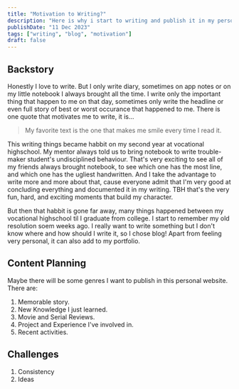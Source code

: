 ```yaml
---
title: "Motivation to Writing?"
description: "Here is why i start to writing and publish it in my personal website."
publishDate: "11 Dec 2023"
tags: ["writing", "blog", "motivation"]
draft: false
---
```


## Backstory
Honestly I love to write. But I only write diary, sometimes on app notes or on my little notebook I always brought all the time. I write only the important thing that happen to me on that day, sometimes only write the headline or even full story of best or worst occurance that happened to me. There is one quote that motivates me to write, it is...
> My favorite text is the one that makes me smile every time I read it.
>
This writing things became habbit on my second year at vocational highschool. My mentor always told us to bring notebook to write trouble-maker student's undisciplined behaviour. That's very exciting to see all of my friends always brought notebook, to see which one has the most line, and which one has the ugliest handwritten. And I take the advantage to write more and more about that, cause everyone admit that I'm very good at concluding everything and documented it in my writing. TBH that's the very fun, hard, and exciting moments that build my character.

But then that habbit is gone far away, many things happened between my vocational highschool til I graduate from college. I start to remember my old resolution soem weeks ago. I really want to write something but I don't know where and how should I write it, so I chose blog! Apart from feeling very personal, it can also add to my portfolio.

## Content Planning
Maybe there will be some genres I want to publish in this personal website. There are:
1. Memorable story.
2. New Knowledge I just learned.
3. Movie and Serial Reviews.
4. Project and Experience I've involved in.
5. Recent activities.

## Challenges
1. Consistency
2. Ideas

